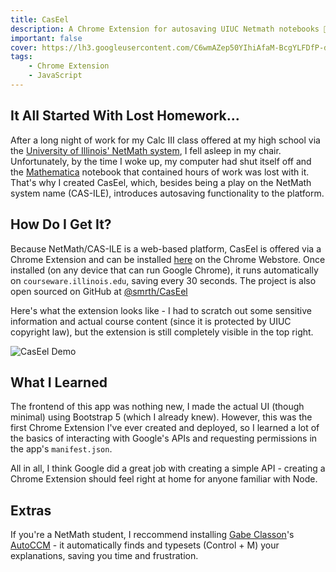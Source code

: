 ```yaml
---
title: CasEel
description: A Chrome Extension for autosaving UIUC Netmath notebooks 📝
important: false
cover: https://lh3.googleusercontent.com/C6wmAZep50YIhiAfaM-BcgYLFDfP-d8UT07AZtVsOoLG9aUHBTx5e5HqHxmZ2p2_W9fTMv2j3Bb6HimV5rMJcx3-tf8=w640-h400-e365-rj-sc0x00ffffff
tags:
    - Chrome Extension
    - JavaScript
---
```


## It All Started With Lost Homework...

After a long night of work for my Calc III class offered at my high school via the [University of Illinois' NetMath system](https://netmath.illinois.edu/), I fell asleep in my chair. Unfortunately, by the time I woke up, my computer had shut itself off and the [Mathematica](https://www.wolfram.com/mathematica/) notebook that contained hours of work was lost with it. That's why I created CasEel, which, besides being a play on the NetMath system name (CAS-ILE), introduces autosaving functionality to the platform.

## How Do I Get It?

Because NetMath/CAS-ILE is a web-based platform, CasEel is offered via a Chrome Extension and can be installed [here](https://chrome.google.com/webstore/detail/caseel/flbmfehmclddmndggkkljocomalibaim) on the Chrome Webstore. Once installed (on any device that can run Google Chrome), it runs automatically on `courseware.illinois.edu`, saving every 30 seconds. The project is also open sourced on GitHub at [@smrth/CasEel](https://github.com/http-samc/caseel)

Here's what the extension looks like - I had to scratch out some sensitive information and actual course content (since it is protected by UIUC copyright law), but the extension is still completely visible in the top right.

![CasEel Demo](https://lh3.googleusercontent.com/C6wmAZep50YIhiAfaM-BcgYLFDfP-d8UT07AZtVsOoLG9aUHBTx5e5HqHxmZ2p2_W9fTMv2j3Bb6HimV5rMJcx3-tf8=w640-h400-e365-rj-sc0x00ffffff)

## What I Learned

The frontend of this app was nothing new, I made the actual UI (though minimal) using Bootstrap 5 (which I already knew). However, this was the first Chrome Extension I've ever created and deployed, so I learned a lot of the basics of interacting with Google's APIs and requesting permissions in the app's `manifest.json`.

All in all, I think Google did a great job with creating a simple API - creating a Chrome Extension should feel right at home for anyone familiar with Node.

## Extras

If you're a NetMath student, I reccommend installing [Gabe Classon](https://github.com/gabeclasson/)'s [AutoCCM](https://chrome.google.com/webstore/detail/auto-ccm/dlgmdmfhbfloafhofedpblnahenmnikh) - it automatically finds and typesets (Control + M) your explanations, saving you time and frustration.
